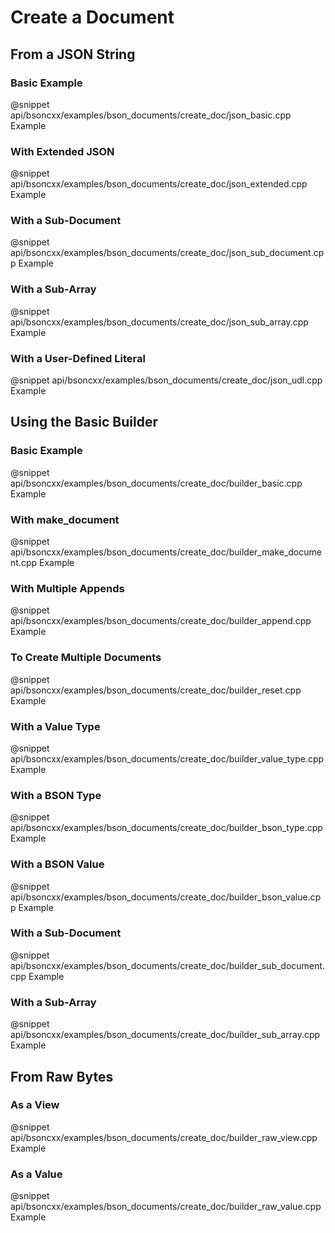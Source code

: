 # Create a Document

## From a JSON String

### Basic Example

@snippet api/bsoncxx/examples/bson_documents/create_doc/json_basic.cpp Example

### With Extended JSON

@snippet api/bsoncxx/examples/bson_documents/create_doc/json_extended.cpp Example

### With a Sub-Document

@snippet api/bsoncxx/examples/bson_documents/create_doc/json_sub_document.cpp Example

### With a Sub-Array

@snippet api/bsoncxx/examples/bson_documents/create_doc/json_sub_array.cpp Example

### With a User-Defined Literal

@snippet api/bsoncxx/examples/bson_documents/create_doc/json_udl.cpp Example

## Using the Basic Builder

### Basic Example

@snippet api/bsoncxx/examples/bson_documents/create_doc/builder_basic.cpp Example

### With make_document

@snippet api/bsoncxx/examples/bson_documents/create_doc/builder_make_document.cpp Example

### With Multiple Appends

@snippet api/bsoncxx/examples/bson_documents/create_doc/builder_append.cpp Example

### To Create Multiple Documents

@snippet api/bsoncxx/examples/bson_documents/create_doc/builder_reset.cpp Example

### With a Value Type

@snippet api/bsoncxx/examples/bson_documents/create_doc/builder_value_type.cpp Example

### With a BSON Type

@snippet api/bsoncxx/examples/bson_documents/create_doc/builder_bson_type.cpp Example

### With a BSON Value

@snippet api/bsoncxx/examples/bson_documents/create_doc/builder_bson_value.cpp Example

### With a Sub-Document

@snippet api/bsoncxx/examples/bson_documents/create_doc/builder_sub_document.cpp Example

### With a Sub-Array

@snippet api/bsoncxx/examples/bson_documents/create_doc/builder_sub_array.cpp Example

## From Raw Bytes

### As a View

@snippet api/bsoncxx/examples/bson_documents/create_doc/builder_raw_view.cpp Example

### As a Value

@snippet api/bsoncxx/examples/bson_documents/create_doc/builder_raw_value.cpp Example
